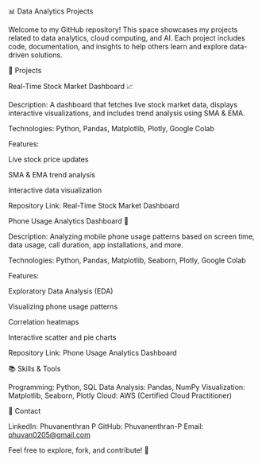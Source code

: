 📊 Data Analytics Projects

Welcome to my GitHub repository! This space showcases my projects related to data analytics, cloud computing, and AI. Each project includes code, documentation, and insights to help others learn and explore data-driven solutions.

🚀 Projects

Real-Time Stock Market Dashboard 📈

Description: A dashboard that fetches live stock market data, displays interactive visualizations, and includes trend analysis using SMA & EMA.

Technologies: Python, Pandas, Matplotlib, Plotly, Google Colab

Features:

Live stock price updates

SMA & EMA trend analysis

Interactive data visualization

Repository Link: Real-Time Stock Market Dashboard

Phone Usage Analytics Dashboard 📱

Description: Analyzing mobile phone usage patterns based on screen time, data usage, call duration, app installations, and more.

Technologies: Python, Pandas, Matplotlib, Seaborn, Plotly, Google Colab

Features:

Exploratory Data Analysis (EDA)

Visualizing phone usage patterns

Correlation heatmaps

Interactive scatter and pie charts

Repository Link: Phone Usage Analytics Dashboard

📚 Skills & Tools

Programming: Python, SQL
Data Analysis: Pandas, NumPy
Visualization: Matplotlib, Seaborn, Plotly
Cloud: AWS (Certified Cloud Practitioner)

💌 Contact

LinkedIn: Phuvanenthran P
GitHub: Phuvanenthran-P
Email: phuvan0205@gmail.com

Feel free to explore, fork, and contribute! 🚀

